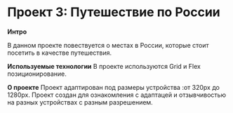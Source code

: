# Проект 3: Путешествие по России

**Интро**

В данном проекте повествуется о местах в России, которые стоит посетить в качестве путешествия.

**Используемые технологии**
В проекте используются Grid и Flex позиционирование.

**О проекте**
Проект адаптирован под размеры устройства :от 320px до 1280px.
Проект создан для ознакомления с адаптацей и отзывчивостью на разных устройствах с разным разрешением.

